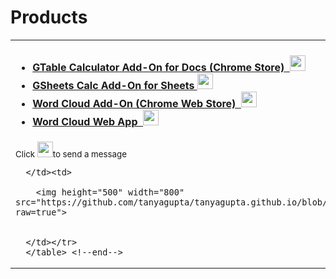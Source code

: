    <!-- added Jan 20 2017-->
<h1> Products</h1>
<table style="border: none;"> <tr><td>

<h4><ul>
<li> <a href="https://chrome.google.com/webstore/detail/table-calculator/fknnekoeejdjcbdokeinngldblilkedp?hl=en" target="_blank">
  GTable Calculator Add-On for Docs (Chrome Store)&nbsp;
  </a><a target="_blank" 
 href="mailto:tcalc@li60.zendesk.com?Subject=Table%20Calculator" target="_top"><img style="height:25px; width=25px;" 
src="https://github.com/tanyagupta/tanyagupta.github.io/blob/master/images/1484971441_common-email-envelope-mail-outline-stroke.png?raw=true"><span class="glyphicon glyphicon-envelope" aria-hidden="true"></span></a></li>


<li> <a href="https://chrome.google.com/webstore/detail/gsheets-calc/ojfmgmplohpjbjnmddbncmeogpfjnfma?utm_source=permalink" 
        target="_blank">GSheets Calc Add-On for Sheets&nbsp;</a><a target="_blank" href="mailto:gsheetscalc@li60.zendesk.com?Subject=GSheets%20Calc" target="_top"><img style="height:25px; width=25px;" src="https://github.com/tanyagupta/tanyagupta.github.io/blob/master/images/1484971441_common-email-envelope-mail-outline-stroke.png?raw=true"><span class="glyphicon glyphicon-envelope" aria-hidden="true"></span></a></li>
          
<li> <a href="https://chrome.google.com/webstore/detail/word-cloud-generator/alhnlhbhnklajhmccemipdbaifocepab?authuser=0" 
        target="_blank">Word Cloud Add-On (Chrome Web Store)&nbsp; </a><a target="_blank" href="mailto:wordcloudaddon@li60.zendesk.com?Subject=Word%20Cloud%20Add-On" target="_top"><img style="height:25px; width=25px;" src="https://github.com/tanyagupta/tanyagupta.github.io/blob/master/images/1484971441_common-email-envelope-mail-outline-stroke.png?raw=true"> <span class="glyphicon glyphicon-envelope" aria-hidden="true"></span></a></li>


<li><a href="http://bit.ly/li60tagcloud" target="_blank">Word Cloud Web App &nbsp;</a><a target="_blank" href="mailto:wordcloudwebapp@li60.zendesk.com?Subject=Word%20Cloud%20Web%20App" target="_top"><img style="height:25px; width=25px;" src="https://github.com/tanyagupta/tanyagupta.github.io/blob/master/images/1484971441_common-email-envelope-mail-outline-stroke.png?raw=true"><span class="glyphicon glyphicon-envelope" aria-hidden="true"></span></a></li>
  </ul></h4><small>Click <img style="height:25px; width=25px;" src="https://github.com/tanyagupta/tanyagupta.github.io/blob/master/images/1484971441_common-email-envelope-mail-outline-stroke.png?raw=true">to send a message</small>
    
    

      </td><td>    

        <img height="500" width="800" src="https://github.com/tanyagupta/tanyagupta.github.io/blob/master/images/wordcloud.png?raw=true">


      </td></tr> 
      </table> <!--end-->    
    



